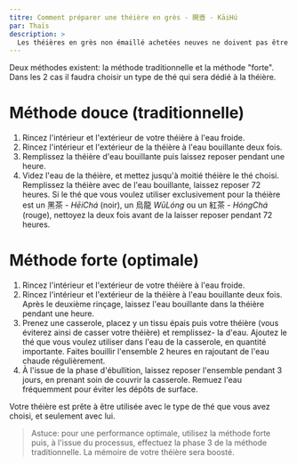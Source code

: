 ```yaml
---
titre: Comment préparer une théière en grès - 開壺 - KāiHú 
par: Thaïs
description: >
  Les théières en grès non émaillé achetées neuves ne doivent pas être utilisées telles quelles sans préparation initiale.
---
```


Deux méthodes existent: la méthode traditionnelle et la méthode "forte". Dans les 2 cas il faudra choisir un type de thé qui sera dédié à la théière.

# Méthode douce (traditionnelle)

1. Rincez l'intérieur et l'extérieur de votre théière à l'eau froide.
2. Rincez l'intérieur et l'extérieur de la théière à l'eau bouillante deux fois. 
3. Remplissez la théière d'eau bouillante puis laissez reposer pendant une heure. 
4. Videz l'eau de la théière, et mettez jusqu'à moitié théière le thé choisi. Remplissez la théière avec de l'eau bouillante, laissez reposer 72 heures. Si le thé que vous voulez utiliser exclusivement pour la théière est un 黑茶 - _HēiChá_ (noir), un 烏龍 _WūLóng_ ou un 紅茶 - _HóngChá_ (rouge), nettoyez la deux fois avant de la laisser reposer pendant 72 heures. 

# Méthode forte (optimale)

1. Rincez l'intérieur et l'extérieur de votre théière à l'eau froide.
2. Rincez l'intérieur et l'extérieur de la théière à l'eau bouillante deux fois. Après le deuxième rinçage, laissez l'eau bouillante dans la théière pendant une heure. 
3. Prenez une casserole, placez y un tissu épais puis votre théière (vous éviterez ainsi de casser votre théière) et remplissez- la d'eau. Ajoutez le thé que vous voulez utiliser dans l'eau de la casserole, en quantité importante. Faites bouillir l'ensemble 2 heures en rajoutant de l'eau chaude régulièrement.
4. À l'issue de la phase d'ébullition, laissez reposer l'ensemble pendant 3 jours, en prenant soin de couvrir la casserole. Remuez l'eau fréquemment pour éviter les dépôts de surface. 


Votre théière est prête à être utilisée avec le type de thé que vous avez choisi, et seulement avec lui.

> Astuce: pour une performance optimale, utilisez la méthode forte puis, à l'issue du processus, effectuez la phase 3 de la méthode traditionnelle. La mémoire de votre théière sera boosté. 
